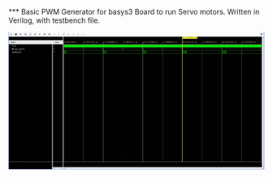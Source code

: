 *** Basic PWM Generator for basys3 Board to run Servo motors. Written in Verilog, with testbench file. 

![]( https://raw.githubusercontent.com/ibrahimcahit/FPGA-Verilog-Basys3/main/PWM-Servo/output.jpg )
